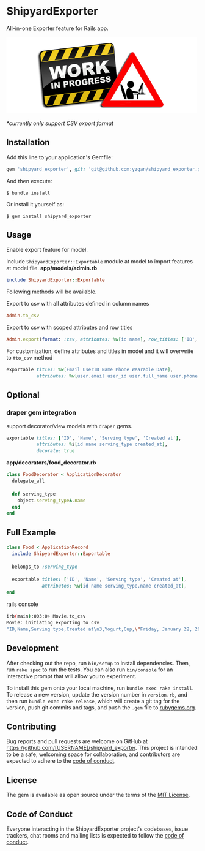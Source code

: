 # ShipyardExporter

All-in-one Exporter feature for Rails app.

![Work in progress](work-in-progress.png)

*\*currently only support CSV export format*

## Installation

Add this line to your application's Gemfile:

```ruby
gem 'shipyard_exporter', git: 'git@github.com:yzgan/shipyard_exporter.git'
```

And then execute:

    $ bundle install

Or install it yourself as:

    $ gem install shipyard_exporter

## Usage


Enable export feature for model.

Include `ShipyardExporter::Exportable` module at model to import features at model file.
**app/models/admin.rb**
```rb
include ShipyardExporter::Exportable
```
Following methods will be available.

Export to csv with all attributes defined in column names
```rb
Admin.to_csv
```
Export to csv with scoped attributes and row titles
```rb
Admin.export(format: :csv, attributes: %w[id name], row_titles: ['ID', 'Full name'])
```
For customization, define attributes and titles in model and it will overwrite to `#to_csv` method
```rb
exportable titles: %w[Email UserID Name Phone Wearable Date],
           attributes: %w[user.email user_id user.full_name user.phone wearable wearable_type.name date]

```
## Optional
### draper gem integration
support decorator/view models with `draper` gems.
```rb
exportable titles: ['ID', 'Name', 'Serving type', 'Created at'],
           attributes: %i[id name serving_type created_at],
           decorate: true
```
**app/decorators/food_decorator.rb**
```rb
class FoodDecorator < ApplicationDecorator
  delegate_all

  def serving_type
    object.serving_type&.name
  end
end
```


## Full Example
```rb
class Food < ApplicationRecord
  include ShipyardExporter::Exportable

  belongs_to :serving_type

  exportable titles: ['ID', 'Name', 'Serving type', 'Created at'],
             attributes: %w[id name serving_type.name created_at],
end
```
rails console
```sh
irb(main):003:0> Movie.to_csv
Movie: initiating exporting to csv
"ID,Name,Serving type,Created at\n3,Yogurt,Cup,\"Friday, January 22, 2021 13:00\"\n"
```
## Development

After checking out the repo, run `bin/setup` to install dependencies. Then, run `rake spec` to run the tests. You can also run `bin/console` for an interactive prompt that will allow you to experiment.

To install this gem onto your local machine, run `bundle exec rake install`. To release a new version, update the version number in `version.rb`, and then run `bundle exec rake release`, which will create a git tag for the version, push git commits and tags, and push the `.gem` file to [rubygems.org](https://rubygems.org).

## Contributing

Bug reports and pull requests are welcome on GitHub at https://github.com/[USERNAME]/shipyard_exporter. This project is intended to be a safe, welcoming space for collaboration, and contributors are expected to adhere to the [code of conduct](https://github.com/[USERNAME]/shipyard_exporter/blob/master/CODE_OF_CONDUCT.md).


## License

The gem is available as open source under the terms of the [MIT License](https://opensource.org/licenses/MIT).

## Code of Conduct

Everyone interacting in the ShipyardExporter project's codebases, issue trackers, chat rooms and mailing lists is expected to follow the [code of conduct](https://github.com/[USERNAME]/shipyard_exporter/blob/master/CODE_OF_CONDUCT.md).
